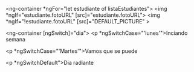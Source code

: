 
<!--  
				Hay 3 tipos de directivas:

	# Componentes: Son directivas que siempre tienen asignados templates de HTML. 
		<componente></componente>
	# Estructurales: Directivas que cambian el DOM 
		IF, FOR,ETC.
		Angular no permite poner mas de una directiva estructural a un mismo elemento
		Para esto hay que usar una etiqueta ng-container para solucionarlo
	# Atributos: Directivas implementadas a traves de atributos que pueden modificar el elemento
		al que estan asignadas
-->

<html>


<ng-container *ngFor="let estudiante of listaEstudiantes"> 
    <img *ngIf="estudiante.fotoURL" [src]="estudiante.fotoURL">
    <img *ngIf="!estudiante.fotoURL" [src]="DEFAULT_PICTURE" >
 </ng-container>

<!--ngSwitch no evalua expresiones como ngclass o ng style, si no que tiene que ser siempre igual a algo -->
<ng-container [ngSwitch]="dia">
    <p *ngSwitchCase="'lunes'">Inciando semana</p>
	<p *ngSwitchCase="'Martes'">Vamos que se puede</p>
	<p *ngSwitchDefault">Dia radiante</p>
 </ng-container>
 


<!-- Crear directiva propia -->

</html>

<style type="text/css">
	.numero_par{
		background-color: blue;
		color:white;
	}

</style>

<script>
	lugar:any = [
		{
			cercania: 1,
			distancia: 2,
			plan: 'Pago'
		}
	]
	// crear una carpeta directives y crear archivo de la directiva en este caso seria 
	// resaltar.directive.ts
	import {Directive, OnInit,ElementRef,Renderer2} from '@angular/core';

	@Directive({
		selector: '[resaltar]'
	})

	export class resaltarDirective implements OnInit{
		constructor(private elRef: ElementRef, private renderer: Renderer2,Input){}
		@Input('resaltar') plan:string = '';
		ngOnInit(){
			if(this.plan === 'Pago'){
				this.renderer.setStyle(this.elRef.nativeElement, 'background-color','blue')
			}
		}
	}
	//  Este archcivo debe ser importado en el modulo correspondiente y ponerlo en los declarations


	// contar-clicks.directive.ts}
	import {Directive, HostListener} from "@angular/core";
	@Directive({
	    selector: 'li[contar-clicks]'
	})
	export class ContarClicksDirective{
	    clickN = 0;

	     @HostBinding('style.opacity') opacity: number = .1;
	    // Con los host lisener, se puede escuchar eventos en las directivas
	    @HostListener('click', ['$event.target']) onClick(btn){
	        console.log('a', btn, "Número de clicks:", this.clickN++);
	        this.opacity += .1;
	    }
	}
	//  Este archcivo debe ser importado en el modulo correspondiente y ponerlo en los declarations
</script>